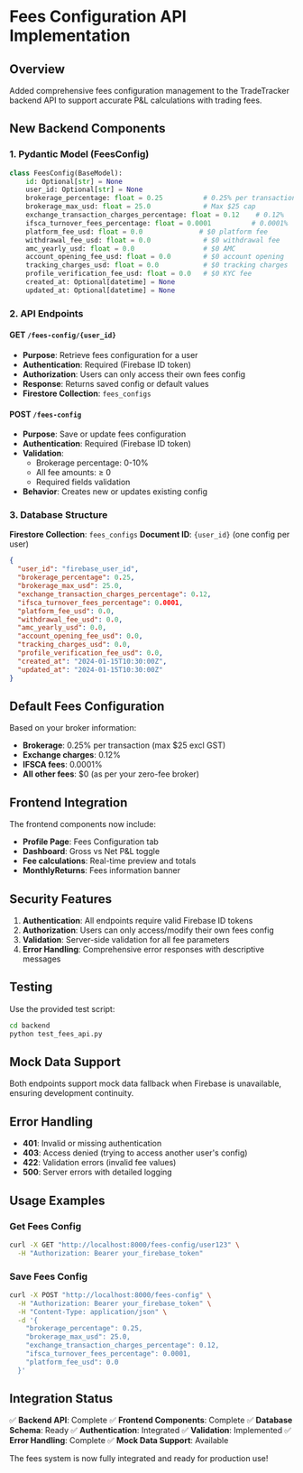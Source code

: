 # Fees Configuration API Implementation

## Overview
Added comprehensive fees configuration management to the TradeTracker backend API to support accurate P&L calculations with trading fees.

## New Backend Components

### 1. Pydantic Model (FeesConfig)

```python
class FeesConfig(BaseModel):
    id: Optional[str] = None
    user_id: Optional[str] = None
    brokerage_percentage: float = 0.25          # 0.25% per transaction
    brokerage_max_usd: float = 25.0             # Max $25 cap
    exchange_transaction_charges_percentage: float = 0.12    # 0.12%
    ifsca_turnover_fees_percentage: float = 0.0001          # 0.0001%
    platform_fee_usd: float = 0.0              # $0 platform fee
    withdrawal_fee_usd: float = 0.0             # $0 withdrawal fee
    amc_yearly_usd: float = 0.0                 # $0 AMC
    account_opening_fee_usd: float = 0.0        # $0 account opening
    tracking_charges_usd: float = 0.0           # $0 tracking charges
    profile_verification_fee_usd: float = 0.0   # $0 KYC fee
    created_at: Optional[datetime] = None
    updated_at: Optional[datetime] = None
```

### 2. API Endpoints

#### GET `/fees-config/{user_id}`
- **Purpose**: Retrieve fees configuration for a user
- **Authentication**: Required (Firebase ID token)
- **Authorization**: Users can only access their own fees config
- **Response**: Returns saved config or default values
- **Firestore Collection**: `fees_configs`

#### POST `/fees-config`
- **Purpose**: Save or update fees configuration
- **Authentication**: Required (Firebase ID token)
- **Validation**: 
  - Brokerage percentage: 0-10%
  - All fee amounts: ≥ 0
  - Required fields validation
- **Behavior**: Creates new or updates existing config

### 3. Database Structure

**Firestore Collection**: `fees_configs`
**Document ID**: `{user_id}` (one config per user)

```json
{
  "user_id": "firebase_user_id",
  "brokerage_percentage": 0.25,
  "brokerage_max_usd": 25.0,
  "exchange_transaction_charges_percentage": 0.12,
  "ifsca_turnover_fees_percentage": 0.0001,
  "platform_fee_usd": 0.0,
  "withdrawal_fee_usd": 0.0,
  "amc_yearly_usd": 0.0,
  "account_opening_fee_usd": 0.0,
  "tracking_charges_usd": 0.0,
  "profile_verification_fee_usd": 0.0,
  "created_at": "2024-01-15T10:30:00Z",
  "updated_at": "2024-01-15T10:30:00Z"
}
```

## Default Fees Configuration

Based on your broker information:
- **Brokerage**: 0.25% per transaction (max $25 excl GST)
- **Exchange charges**: 0.12%
- **IFSCA fees**: 0.0001%
- **All other fees**: $0 (as per your zero-fee broker)

## Frontend Integration

The frontend components now include:
- **Profile Page**: Fees Configuration tab
- **Dashboard**: Gross vs Net P&L toggle
- **Fee calculations**: Real-time preview and totals
- **MonthlyReturns**: Fees information banner

## Security Features

1. **Authentication**: All endpoints require valid Firebase ID tokens
2. **Authorization**: Users can only access/modify their own fees config
3. **Validation**: Server-side validation for all fee parameters
4. **Error Handling**: Comprehensive error responses with descriptive messages

## Testing

Use the provided test script:
```bash
cd backend
python test_fees_api.py
```

## Mock Data Support

Both endpoints support mock data fallback when Firebase is unavailable, ensuring development continuity.

## Error Handling

- **401**: Invalid or missing authentication
- **403**: Access denied (trying to access another user's config)
- **422**: Validation errors (invalid fee values)
- **500**: Server errors with detailed logging

## Usage Examples

### Get Fees Config
```bash
curl -X GET "http://localhost:8000/fees-config/user123" \
  -H "Authorization: Bearer your_firebase_token"
```

### Save Fees Config
```bash
curl -X POST "http://localhost:8000/fees-config" \
  -H "Authorization: Bearer your_firebase_token" \
  -H "Content-Type: application/json" \
  -d '{
    "brokerage_percentage": 0.25,
    "brokerage_max_usd": 25.0,
    "exchange_transaction_charges_percentage": 0.12,
    "ifsca_turnover_fees_percentage": 0.0001,
    "platform_fee_usd": 0.0
  }'
```

## Integration Status

✅ **Backend API**: Complete
✅ **Frontend Components**: Complete
✅ **Database Schema**: Ready
✅ **Authentication**: Integrated
✅ **Validation**: Implemented
✅ **Error Handling**: Complete
✅ **Mock Data Support**: Available

The fees system is now fully integrated and ready for production use!
